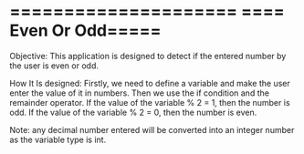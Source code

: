 =====================
==== Even Or Odd=====
=====================

Objective:
This application is designed to detect if the entered number by the user is even or odd.

How It Is designed:
Firstly, we need to define a variable and make the user enter the value of it in numbers.
Then we use the if condition and the remainder operator.
If the value of the variable % 2 = 1, then the number is odd.
If the value of the variable % 2 = 0, then the number is even.

Note: any decimal number entered will be converted into an integer number as the variable type is int.
